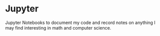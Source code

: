 # Jupyter
Jupyter Notebooks to document my code and record notes on anything I may find interesting in math and computer science.                
